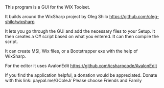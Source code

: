 This program is a GUI for the WIX Toolset.

It builds around the WixSharp project by Oleg Shilo https://github.com/oleg-shilo/wixsharp

It lets you go through the GUI and add the necessary files to your Setup. It then creates a C# script based on what you entered. It can then compile the script.

It can create MSI, Wix files, or a Bootstrapper exe with the help of WixSharp.

For the editor it uses AvalonEdit https://github.com/icsharpcode/AvalonEdit

If you find the application helpful, a donation would be appreciated.
Donate with this link: paypal.me/GColeJr
Please choose Friends and Family